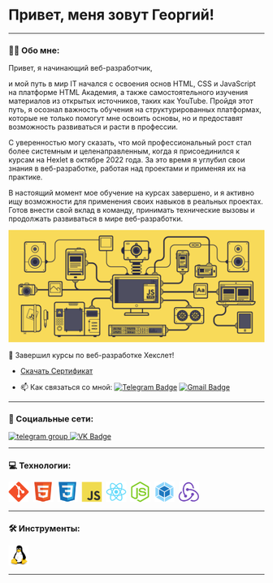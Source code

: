 # Привет, меня зовут Георгий!

---

### :man_technologist: Обо мне:
Привет, я начинающий веб-разработчик,<p align="center">
</p> и мой путь в мир IT начался с освоения основ HTML, CSS и JavaScript на платформе HTML Академия, а также самостоятельного изучения материалов из открытых источников, таких как YouTube. Пройдя этот путь, я осознал важность обучения на структурированных платформах, которые не только помогут мне освоить основы, но и предоставят возможность развиваться и расти в профессии.

С уверенностью могу сказать, что мой профессиональный рост стал более системным и целенаправленным, когда я присоединился к курсам на Hexlet в октябре 2022 года. За это время я углубил свои знания в веб-разработке, работая над проектами и применяя их на практике.

В настоящий момент мое обучение на курсах завершено, и я активно ищу возможности для применения своих навыков в реальных проектах. Готов внести свой вклад в команду, принимать технические вызовы и продолжать развиваться в мире веб-разработки.


 <img style="width: 100%; height: 5%;" src="/asserts/213910845-af37a709-8995-40d6-be59-724526e3c3d7.gif" alt="js"/>


:seedling: Завершил курсы по веб-разработке Хекслет!

- [Скачать Сертификат](https://github.com/GeorgyKomkov/GeorgyKomkov/raw/main/asserts/Georgy%20Komkov%20JS%20Ru%20(1).pdf)

- :mailbox: Как связаться со мной: [![Telegram Badge](https://img.shields.io/badge/-filimonovalexey-blue?style=flat&logo=Telegram&logoColor=white)](https://t.me/GeorgyKomkov) [![Gmail Badge](https://img.shields.io/badge/-Gmail-red?style=flat&logo=Gmail&logoColor=white)](komkov.georgy@gmail.com)

---

### 🤝 Социальные сети:

  <div id="badges">
    <a href="https://t.me/GeorgyKomkov" target="_blank">
      <img src="https://cdn-icons-png.flaticon.com/512/2111/2111646.png" width="40" height="40" alt="telegram group" />
    </a>
    <a href="https://vk.com/georgykomkov" target="_blank">
      <img src="https://cdn-icons-png.flaticon.com/512/145/145813.png" width="40" height="40" alt="VK Badge"/>
    </a>
  </div>

---
### 💻 Технологии:

<div>
  <img src="https://github.com/devicons/devicon/blob/master/icons/git/git-original.svg" title="git" alt="git" width="40" height="40"/>&nbsp
  <img src="https://github.com/devicons/devicon/blob/master/icons/html5/html5-original.svg" title="html5" alt="html5" width="40" height="40"/>&nbsp
  <img src="https://github.com/devicons/devicon/blob/master/icons/css3/css3-original.svg" title="css" alt="css" width="40" height="40"/>&nbsp
  <img src="https://github.com/devicons/devicon/blob/master/icons/javascript/javascript-original.svg" title="javascript" alt="javascript" width="40" height="40"/>&nbsp
  <img src="https://github.com/devicons/devicon/blob/master/icons/react/react-original.svg" title="reactjs" alt="reactjs" width="40" height="40"/>&nbsp
  <img src="https://github.com/devicons/devicon/blob/master/icons/nodejs/nodejs-original.svg" title="nodejs" alt="nodejs" width="40" height="40"/>&nbsp
  <img src="https://github.com/devicons/devicon/blob/master/icons/webpack/webpack-original.svg" title="webpack" alt="webpack" width="40" height="40"/>&nbsp;
  <img src="https://github.com/devicons/devicon/blob/master/icons/redux/redux-original.svg" title="redux" alt="redux" width="40" height="40"/>&nbsp;
</div>

---

### 🛠 Инструменты:
<div>
  <img src="https://github.com/devicons/devicon/blob/master/icons/linux/linux-original.svg" title="linux" alt="linux" width="40" height="40"/>&nbsp;
</div>

---
